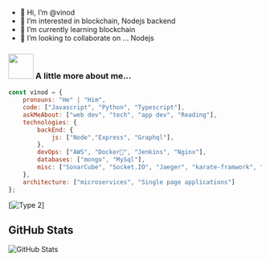 - 👋 Hi, I’m @vinod
- 👀 I’m interested in blockchain, Nodejs backend
- 🌱 I’m currently learning blockchain
- 💞️ I’m looking to collaborate on ... Nodejs

### <img src="https://media.giphy.com/media/VgCDAzcKvsR6OM0uWg/giphy.gif" width="50"> A little more about me...  

```javascript
const vinod = {
    pronouns: "He" | "Him",
    code: ["Javascript", "Python", "Typescript"],
    askMeAbout: ["web dev", "tech", "app dev", "Reading"],
    technologies: {
        backEnd: {
            js: ["Node","Express", "Graphql"],
        },
        devOps: ["AWS", "Docker🐳", "Jenkins", "Nginx"],
        databases: ["mongo", "MySql"],
        misc: ["SonarCube", "Socket.IO", "Jaeger", "karate-framwork", "Jest-unit-testing"]
    },
    architecture: ["microservices", "Single page applications"]
};
```

[![Type 2](https://img.shields.io/static/v1?label=|&message=msg&color=ff&style=for-the-badge&logo=logoname&logo-color=white)]

<h2>GitHub Stats</h2>
<p><img src="https://github-readme-stats.vercel.app/api?username=vinodnextcoder&amp;show_icons=true" alt="GitHub Stats"></p>


<!---
vinodnextcoder/vinodnextcoder is a ✨ special ✨ repository because its `README.md` (this file) appears on your GitHub profile.
You can click the Preview link to take a look at your changes.
--->
